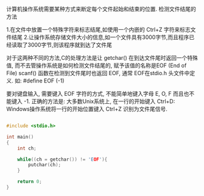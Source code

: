 

计算机操作系统需要某种方式来断定每个文件起始和结束的位置. 检测文件结尾的方法

1.在文件中放置一个特殊字符来标志结尾,如使用一个内嵌的 Ctrl+Z 字符来标志文件结尾
2.让操作系统存储文件大小的信息,如一个文件具有3000字节,而且程序已经读取了3000字节,则该程序就到达了文件尾

对于这两种不同的方法,C的处理方法是让 getchar() 在到达文件尾时返回一个特殊值, 而不去管操作系统是如何检测文件结尾的, 赋予该值的名称是EOF (End of File)  scanf() 函数在检测到文件尾时也返回 EOF, 通常 EOF在stdio.h 头文件中定义. 如: #define EOF (-1)

要对键盘输入, 需要键入 EOF 字符的方式, 不能简单地键入字母 E, O, F 而且也不能键入 -1. 正确的方法是: 大多数Unix系统上, 在一行的开始键入 Ctrl+D: Windows操作系统将一行的开始位置键入 Ctrl+Z 识别为文件尾信号.



```c

#include <stdio.h>

int main()
{
    int ch;

    while((ch = getchar()) != 'EOF'){
        putchar(ch);	
    }

    return 0;	
}

```
